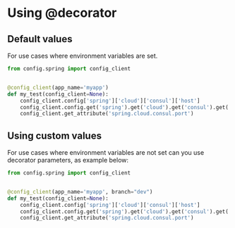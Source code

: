 # Using @decorator


## Default values

For use cases where environment variables are set.

````python
from config.spring import config_client


@config_client(app_name='myapp')
def my_test(config_client=None):
    config_client.config['spring']['cloud']['consul']['host']
    config_client.config.get('spring').get('cloud').get('consul').get('port')
    config_client.get_attribute('spring.cloud.consul.port')
````

## Using custom values

For use cases where environment variables are not set can you use decorator parameters, as example below:

````python
from config.spring import config_client


@config_client(app_name='myapp', branch="dev")
def my_test(config_client=None):
    config_client.config['spring']['cloud']['consul']['host']
    config_client.config.get('spring').get('cloud').get('consul').get('port')
    config_client.get_attribute('spring.cloud.consul.port')
````
